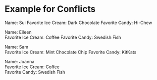 # Example for Conflicts

Name: Sui
Favorite Ice Cream: Dark Chocolate
Favorite Candy: Hi-Chew

Name: Eileen  
Favorite Ice Cream: Coffee 
Favorite Candy: Swedish Fish  

Name: Sam  
Favorite Ice Cream: Mint Chocolate Chip
Favorite Candy: KitKats

Name: Joanna  
Favorite Ice Cream: Coffee  
Favorite Candy: Swedish Fish
